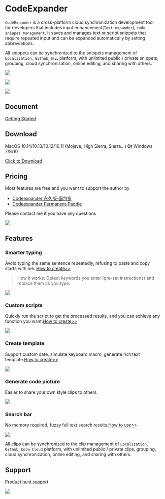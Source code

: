 # CodeExpander

`CodeExpander` is a cross-platform cloud synchronization development tool for developers that includes input enhancement(`Text expander`), `code snippet management`. It saves and manages text or script snippets that require repeated input and can be expanded automatically by setting abbreviations.

All snippets can be synchronized to the snippets management of `Localization`,` Github`, `码云` platform, with unlimited public / private snippets, grouping, cloud synchronization, online editing, and sharing with others.

![](./uploaded/map-main-01.png)

![](./uploaded/map-main-03.png)

![](./uploaded/map-main-02.png)

## **Document**

[Getting Started](https://codeexpander.com/en/views/introduce/basic-usage.html)

## **Download**

MacOS 10.14/10.13/10.12/10.11 \(Mojave, High Sierra, Sierra...\) **Or** Windows 7/8/10

[Click to Download](https://github.com/oncework/codeexpander/releases)

## **Pricing**

Most features are free and you want to support the author by

- [Codeexpander 永久版-面包多](https://mbd.pub/o/bread/ZZ6bl5w=)
- [Codeexpander Permanent-Paddle](https://pay.codeexpander.com/)

Please contact me if you have any questions

![](./uploaded/weixin-profile.jpg)

## Features

### Smarter typing

Avoid typing the same sentence repeatedly, refusing to paste and copy starts with me. [How to create>>](https://codeexpander.com/en/views/advance/text-and-script.html)

> How it works: Detect keywords you enter (pre-set instructions) and replace them as you type.

![](./uploaded/custom-snippet.gif)

### Custom scripts

Quickly run the script to get the processed results, and you can achieve any function you want.[How to create>>](https://codeexpander.com/en/views/advance/text-and-script.html)

![](./uploaded/gene-md.gif)

### Create template

Support custom date, simulate keyboard macro, generate rich text template.[How to create>>](https://codeexpander.com/en/views/advance/fill-in.html)

![](./uploaded/fill-in.gif)

<!-- ### Create snippets -->

<!-- Quickly save existing code snippets and sync to another computer. -->

<!-- ![](./uploaded/gene-snippet.gif) -->

### Generate code picture

Easier to share your own style clips to others.

![](./uploaded/gene-pic.gif)

### Search bar

No memory required, fuzzy full text search results.[How to use>>](https://codeexpander.com/en/views/introduce/quick-browse.html)

![](./uploaded/search-bar.gif)

All clips can be synchronized to the clip management of `Localization`,` Github`, `Code Cloud` platform, with unlimited public / private clips, grouping, cloud synchronization, online editing, and sharing with others.
## **Support**

[Product hunt support](https://www.producthunt.com/posts/oncework?utm_source=badge-featured&utm_medium=badge&utm_souce=badge-oncework)

![](https://api.producthunt.com/widgets/embed-image/v1/featured.svg?post_id=135763&theme=light)

